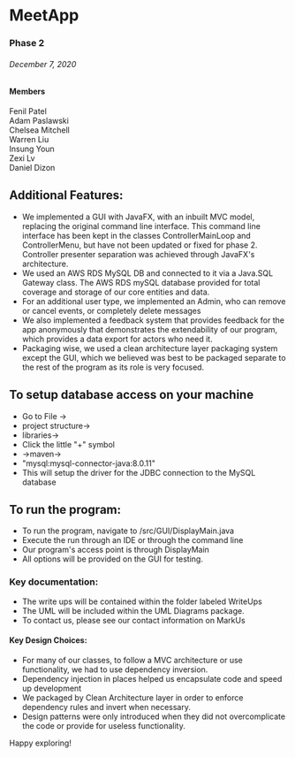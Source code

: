 # MeetApp

### Phase 2

###### December 7, 2020

#### Members
Fenil Patel\
Adam Paslawski\
Chelsea Mitchell\
Warren Liu\
Insung Youn\
Zexi Lv\
Daniel Dizon

## Additional Features:
* We implemented a GUI with JavaFX, with an inbuilt MVC model, replacing the original command line 
interface. This command line interface has been kept in the classes ControllerMainLoop and ControllerMenu, 
but have not been updated or fixed for phase 2. Controller presenter separation was achieved through JavaFX's architecture.
* We used an AWS RDS MySQL DB and connected to it via a Java.SQL Gateway class. The AWS RDS mySQL database provided for total coverage and storage of our core entities and data.
* For an additional user type, we implemented an Admin, who can remove 
or cancel events, or completely delete messages
* We also implemented a feedback system that provides feedback for the app anonymously
that demonstrates the extendability of our program, which provides a data export for actors who need it.
* Packaging wise, we used a clean architecture layer packaging system except the GUI, which we believed was best to be packaged separate to the rest of the program as its role is very focused.

## To setup database access on your machine
* Go to File ->
* project structure->
* libraries->
* Click the little "+" symbol
* ->maven->
* "mysql:mysql-connector-java:8.0.11"
* This will setup the driver for the JDBC connection to the MySQL database
## To run the program:

* To run the program, navigate to /src/GUI/DisplayMain.java
* Execute the run through an IDE or through the command line
* Our program's access point is through DisplayMain
* All options will be provided on the GUI for testing.


### Key documentation:
* The write ups will be contained within the folder labeled WriteUps
* The UML will be included within the UML Diagrams package.
* To contact us, please see our contact information on MarkUs


#### Key Design Choices:
* For many of our classes, to follow a MVC architecture 
or use functionality, we had to use dependency 
inversion.
* Dependency injection in places helped us encapsulate
code and speed up development
* We packaged by Clean Architecture layer in order to 
enforce dependency rules and invert when necessary.
* Design patterns were only introduced when they did 
not overcomplicate the code or provide for 
useless functionality.

Happy exploring!

